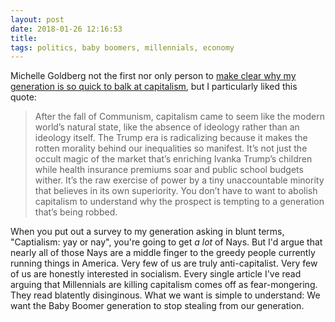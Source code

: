 ```yaml
---
layout: post
date: 2018-01-26 12:16:53
title: 
tags: politics, baby boomers, millennials, economy
---
```


Michelle Goldberg not the first nor only person to [make clear why my generation is so quick to balk at capitalism](https://www.nytimes.com/2017/12/04/opinion/millennials-hate-capitalism.html), but I particularly liked this quote:

> After the fall of Communism, capitalism came to seem like the modern world’s natural state, like the absence of ideology rather than an ideology itself. The Trump era is radicalizing because it makes the rotten morality behind our inequalities so manifest. It’s not just the occult magic of the market that’s enriching Ivanka Trump’s children while health insurance premiums soar and public school budgets wither. It’s the raw exercise of power by a tiny unaccountable minority that believes in its own superiority. You don’t have to want to abolish capitalism to understand why the prospect is tempting to a generation that’s being robbed.

When you put out a survey to my generation asking in blunt terms, "Captialism: yay or nay", you're going to get *a lot* of Nays. But I'd argue that nearly all of those Nays are a middle finger to the greedy people currently running things in America. Very few of us are truly anti-capitalist. Very few of us are honestly interested in socialism. Every single article I've read arguing that Millennials are killing capitalism comes off as fear-mongering. They read blatently disinginous. What we want is simple to understand: We want the Baby Boomer generation to stop stealing from our generation. 